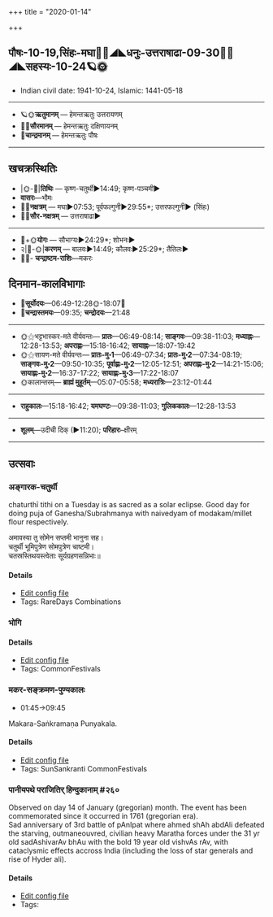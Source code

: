 +++
title = "2020-01-14"

+++
## पौषः-10-19,सिंहः-मघा🌛🌌◢◣धनुः-उत्तराषाढा-09-30🌌🌞◢◣सहस्यः-10-24🪐🌞
- Indian civil date: 1941-10-24, Islamic: 1441-05-18
___________________
- 🪐🌞**ऋतुमानम्** — हेमन्तऋतुः उत्तरायणम्
- 🌌🌞**सौरमानम्** — हेमन्तऋतुः दक्षिणायनम्
- 🌛**चान्द्रमानम्** — हेमन्तऋतुः पौषः
___________________


## खचक्रस्थितिः
- |🌞-🌛|**तिथिः** — कृष्ण-चतुर्थी►14:49; कृष्ण-पञ्चमी►  
- **वासरः**—भौमः  
- 🌌🌛**नक्षत्रम्** — मघा►07:53; पूर्वफल्गुनी►29:55*; उत्तरफल्गुनी► (सिंहः)  
- 🌌🌞**सौर-नक्षत्रम्** — उत्तराषाढा►  
___________________
- 🌛+🌞**योगः** — सौभाग्यः►24:29*; शोभनः►  
- २|🌛-🌞|**करणम्** — बालवः►14:49; कौलवः►25:29*; तैतिलः►  
- 🌌🌛- **चन्द्राष्टम-राशिः**—मकरः  


## दिनमान-कालविभागाः
- 🌅**सूर्योदयः**—06:49-12:28🌞️-18:07🌇  
- 🌛**चन्द्रास्तमयः**—09:35; **चन्द्रोदयः**—21:48  
___________________
- 🌞⚝भट्टभास्कर-मते वीर्यवन्तः— **प्रातः**—06:49-08:14; **साङ्गवः**—09:38-11:03; **मध्याह्नः**—12:28-13:53; **अपराह्णः**—15:18-16:42; **सायाह्नः**—18:07-19:42  
- 🌞⚝सायण-मते वीर्यवन्तः— **प्रातः-मु॰1**—06:49-07:34; **प्रातः-मु॰2**—07:34-08:19; **साङ्गवः-मु॰2**—09:50-10:35; **पूर्वाह्णः-मु॰2**—12:05-12:51; **अपराह्णः-मु॰2**—14:21-15:06; **सायाह्णः-मु॰2**—16:37-17:22; **सायाह्णः-मु॰3**—17:22-18:07  
- 🌞कालान्तरम्— **ब्राह्मं मुहूर्तम्**—05:07-05:58; **मध्यरात्रिः**—23:12-01:44  
___________________
- **राहुकालः**—15:18-16:42; **यमघण्टः**—09:38-11:03; **गुलिककालः**—12:28-13:53  
___________________
- **शूलम्**—उदीची दिक् (►11:20); **परिहारः**–क्षीरम्  
___________________

## उत्सवाः
### अङ्गारक-चतुर्थी

chaturthī tithi on a Tuesday is as sacred as a solar eclipse. Good day for doing puja of Ganesha/Subrahmanya with naivedyam of modakam/millet flour respectively.

अमावस्या तु सोमेन सप्तमी भानुना सह।  
चतुर्थी भूमिपुत्रेण सोमपुत्रेण चाष्टमी।  
चतस्रस्तिथयस्त्वेताः सूर्यग्रहणसन्निभाः॥



#### Details
- [Edit config file](https://github.com/jyotisham/adyatithi/tree/master/time_focus/tithi-vara-combinations/description_only/aGgAraka-caturthI.toml)
- Tags: RareDays Combinations


### भोगि



#### Details
- [Edit config file](https://github.com/jyotisham/adyatithi/tree/master/tamil/relative_event/makara-saGkrAntiH/offset__-1/bhOgi.toml)
- Tags: CommonFestivals


### मकर-सङ्क्रमण-पुण्यकालः
- 01:45→09:45

Makara-Saṅkramaṇa Punyakala.

#### Details
- [Edit config file](https://github.com/jyotisham/adyatithi/tree/master/time_focus/sankrAnti/description_only/makara-saGkramaNa-puNyakAlaH.toml)
- Tags: SunSankranti CommonFestivals


### पानीयपथे पराजितिर् हिन्दुकानाम् #२६०

Observed on day 14 of January (gregorian) month. The event has been commemorated since it occurred in 1761 (gregorian era).  
Sad anniversary of 3rd battle of pAnIpat where ahmed shAh abdAli defeated the starving, outmaneouvred, civilian heavy Maratha forces under the 31 yr old sadAshivarAv bhAu with the bold 19 year old vishvAs rAv, with cataclysmic effects accross India (including the loss of star generals and rise of Hyder ali).

#### Details
- [Edit config file](https://github.com/jyotisham/adyatithi/tree/master/mahApuruSha/xatra-later/gregorian/day/01/14/pAnIyapathe_parAjitir_hindukAnAm.toml)
- Tags: 


